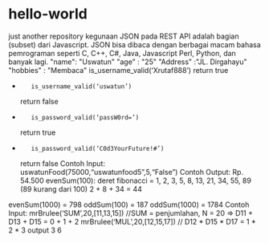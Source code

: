 # hello-world
just another repository
kegunaan JSON pada REST API adalah bagian (subset) dari Javascript. JSON bisa dibaca dengan berbagai macam bahasa pemrograman seperti C, C++, C#, Java, Javascript Perl, Python, dan banyak lagi.
"name": "Uswatun"
"age" : "25"
"Address" :"JL. Dirgahayu"
"hobbies" : "Membaca"
 is_username_valid(‘Xrutaf888’)
	return true
-        is_username_valid(‘uswatun’)
	return false
-        is_password_valid(‘passW0rd=’)
	return true
-        is_password_valid(‘C0d3YourFuture!#’)
	return false
Contoh Input: uswatunFood(75000,“uswatunfood5”,5,“False”)
Contoh Output: Rp. 54.500 
evenSum(100):
deret fibonacci = 1, 2, 3, 5, 8, 13, 21, 34, 55, 89 (89 kurang dari 100)
2 + 8 + 34 = 44

evenSum(1000) = 798
oddSum(100) = 187
oddSum(1000) = 1784
Contoh Input:
mrBrulee(‘SUM’,20,[11,13,15])
//SUM = penjumlahan, N = 20 => D11 + D13 + D15  = 0 + 1 + 2
mrBrulee(‘MUL’,20,[12,15,17])
// D12 * D15 * D17 = 1 * 2 * 3
output
3
6
